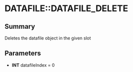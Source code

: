 # DATAFILE::DATAFILE_DELETE

## Summary
Deletes the datafile object in the given slot

## Parameters
* **INT** datafileIndex = 0